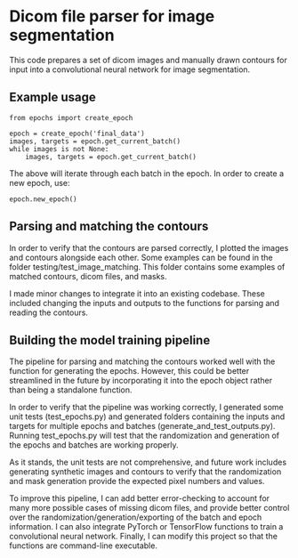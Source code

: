 # Dicom file parser for image segmentation

This code prepares a set of dicom images and manually drawn contours for input into a convolutional neural network for image segmentation.

## Example usage

```
from epochs import create_epoch

epoch = create_epoch('final_data')
images, targets = epoch.get_current_batch()
while images is not None:
    images, targets = epoch.get_current_batch()
```

The above will iterate through each batch in the epoch. In order to create a new epoch, use:

```
epoch.new_epoch()
```

## Parsing and matching the contours

In order to verify that the contours are parsed correctly, I plotted the images and contours alongside each other. Some examples can be found in the folder testing/test_image_matching. This folder contains some examples of matched contours, dicom files, and masks.

I made minor changes to integrate it into an existing codebase. These included changing the inputs and outputs to the functions for parsing and reading the contours.

## Building the model training pipeline

The pipeline for parsing and matching the contours worked well with the function for generating the epochs. However, this could be better streamlined in the future by incorporating it into the epoch object rather than being a standalone function.

In order to verify that the pipeline was working correctly, I generated some unit tests (test_epochs.py) and generated folders containing the inputs and targets for multiple epochs and batches (generate_and_test_outputs.py). Running test_epochs.py will test that the randomization and generation of the epochs and batches are working properly.

As it stands, the unit tests are not comprehensive, and future work includes generating synthetic images and contours to verify that the randomization and mask generation provide the expected pixel numbers and values.

To improve this pipeline, I can add better error-checking to account for many more possible cases of missing dicom files, and provide better control over the randomization/generation/exporting of the batch and epoch information. I can also integrate PyTorch or TensorFlow functions to train a convolutional neural network. Finally, I can modify this project so that the functions are command-line executable.




